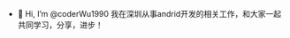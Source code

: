 - 👋 Hi, I’m @coderWu1990
我在深圳从事andrid开发的相关工作，和大家一起共同学习，分享，进步！

<!---
coderWu1990/coderWu1990 is a ✨ special ✨ repository because its `README.md` (this file) appears on your GitHub profile.
You can click the Preview link to take a look at your changes.
--->
